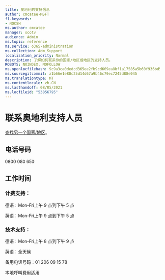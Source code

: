 ```yaml
---
title: 奥地利的支持信息
author: cmcatee-MSFT
f1.keywords:
- NOCSH
ms.author: cmcatee
manager: scotv
audience: Admin
ms.topic: reference
ms.service: o365-administration
ms.collection: Adm_Support
localization_priority: Normal
description: 了解如何联系你的国家/地区或地区的支持人员。
ROBOTS: NOINDEX, NOFOLLOW
ms.openlocfilehash: 9c9a3ca0dedcd365ee2fb9cd669ea8bf1a17585a5b60f936bd52eb107f41a9fa
ms.sourcegitcommit: a1b66e1e80c25d14d67a9b46c79ec7245d88e045
ms.translationtype: MT
ms.contentlocale: zh-CN
ms.lasthandoff: 08/05/2021
ms.locfileid: "53856795"
---
```

# <a name="contact-support-for-austria"></a>联系奥地利支持人员

[查找另一个国家/地区](../../business-video/get-help-support.md)。

## <a name="phone-number"></a>电话号码
0800 080 650

## <a name="hours"></a>工作时间
### <a name="billing-support"></a>计费支持：

德语：Mon-Fri上午 9 点到下午 5 点

英语：Mon-Fri上午 9 点到下午 5 点

### <a name="technical-support"></a>技术支持：

德语：Mon-Fri上午 8 点到下午 9 点

英语：全天候

备用电话号码：01 206 09 15 78

本地呼叫费用适用
